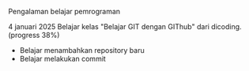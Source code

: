 Pengalaman belajar pemrograman

4 januari 2025
Belajar kelas "Belajar GIT dengan GIThub" dari dicoding. (progress 38%)
* Belajar menambahkan repository baru
* Belajar melakukan commit


